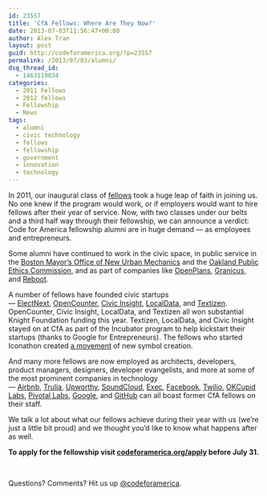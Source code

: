 ```yaml
---
id: 23557
title: 'CfA Fellows: Where Are They Now?'
date: 2013-07-03T11:56:47+00:00
author: Alex Tran
layout: post
guid: http://codeforamerica.org/?p=23557
permalink: /2013/07/03/alumni/
dsq_thread_id:
  - 1463119034
categories:
  - 2011 Fellows
  - 2012 fellows
  - Fellowship
  - News
tags:
  - alumni
  - civic technology
  - fellows
  - fellowship
  - government
  - innovation
  - technology
---
```

In 2011, our inaugural class of [fellows](http://codeforamerica.org/fellows) took a huge leap of faith in joining us. No one knew if the program would work, or if employers would want to hire fellows after their year of service. Now, with two classes under our belts and a third half way through their fellowship, we can announce a verdict: Code for America fellowship alumni are in huge demand — as employees and entrepreneurs.

Some alumni have continued to work in the civic space, in public service in the [Boston Mayor’s Office of New Urban Mechanics](http://www.newurbanmechanics.org/boston/ "NUM Boston") and the [Oakland Public Ethics Commission](http://www2.oaklandnet.com/Government/o/CityAdministration/d/PublicEthics/index.htm "Oakland PEC"), and as part of companies like [OpenPlans](http://openplans.org "OpenPlans"), [Granicus](http://www.granicus.com "Granicus"), and [Reboot](http://thereboot.org "ReBoot").

A number of fellows have founded civic startups — [ElectNext](http://electnext.com "ElectNext"), [OpenCounter](http://opencounter.us/), [Civic Insight](http://civicinsight.com/), [LocalData](http://localdata.com/), and [Textizen](http://www.textizen.com "Textizen"). OpenCounter, Civic Insight, LocalData, and Textizen all won substantial Knight Foundation funding this year. Textizen, LocalData, and Civic Insight stayed on at CfA as part of the Incubator program to help kickstart their startups (thanks to Google for Entrepreneurs). The fellows who started Iconathon created <a href="http://thenounproject.com/collections/iconathon/" target="_blank">a movement</a> of new symbol creation.

And many more fellows are now employed as architects, developers, product managers, designers, developer evangelists, and more at some of the most prominent companies in technology — [Airbnb](http://airbnb.com "Airbnb"), [Trulia](http://trulia.com "Trulia"), [Upworthy](http://www.upworthy.com "Upworthy"), [SoundCloud](http://www.soundcloud.com), [Exec](http://www.exec.com "Exec"), [Facebook](http://www.facebook.com/facebook), [Twilio](http://www.twilio.com/ "Twilio"), [OKCupid Labs](http://www.okcupidlabs.com/ "OKCupid Labs"), [Pivotal Labs](http://pivotallabs.com "Pivotal"), [Google](http://www.google.com/intl/en/about/ "Google"), and [GitHub](http://github.com "GitHub") can all boast former CfA fellows on their staff.

We talk a lot about what our fellows achieve during their year with us (we’re just a little bit proud) and we thought you’d like to know what happens after as well.

**To apply for the fellowship visit [codeforamerica.org/apply](http://codeforamerica.org/apply) before July 31.**

&nbsp;

Questions? Comments? Hit us up <a href="http://twitter.com/codeforamerica" target="_blank">@codeforamerica</a>.